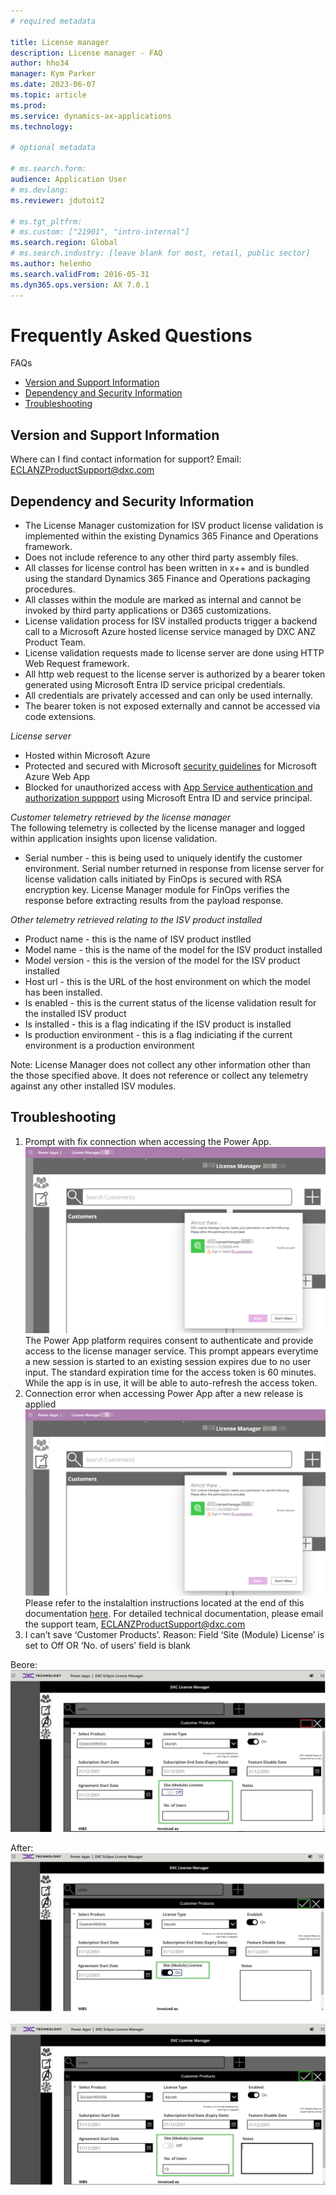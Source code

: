 ```yaml
---
# required metadata

title: License manager
description: License manager - FAQ
author: hho34
manager: Kym Parker
ms.date: 2023-06-07
ms.topic: article
ms.prod:
ms.service: dynamics-ax-applications
ms.technology:

# optional metadata

# ms.search.form:
audience: Application User
# ms.devlang:
ms.reviewer: jdutoit2

# ms.tgt_pltfrm:
# ms.custom: ["21901", "intro-internal"]
ms.search.region: Global
# ms.search.industry: [leave blank for most, retail, public sector]
ms.author: helenho
ms.search.validFrom: 2016-05-31
ms.dyn365.ops.version: AX 7.0.1
---
```


# Frequently Asked Questions

<!-- TOC -->

FAQs

- [Version and Support Information](#version-and-support-information)
- [Dependency and Security Information](#dependency-and-security-information)
- [Troubleshooting](#troubleshooting)

<!-- /TOC -->

## Version and Support Information

Where can I find contact information for support?
Email: ECLANZProductSupport@dxc.com

## Dependency and Security Information

- The License Manager customization for ISV product license validation is implemented within the existing Dynamics 365 Finance and Operations framework.
- Does not include reference to any other third party assembly files.
- All classes for license control has been written in x++ and is bundled using the standard Dynamics 365 Finance and Operations packaging procedures.
- All classes within the module are marked as internal and cannot be invoked by third party applications or D365 customizations.
- License validation process for ISV installed products trigger a backend call to a Microsoft Azure hosted license service managed by DXC ANZ Product Team.
- License validation requests made to license server are done using HTTP Web Request framework.
- All http web request to the license server is authorized by a bearer token generated using Microsoft Entra ID service pricipal credentials.
- All credentials are privately accessed and can only be used internally.
- The bearer token is not exposed externally and cannot be accessed via code extensions.

_License server_

- Hosted within Microsoft Azure
- Protected and secured with Microsoft [security guidelines](https://learn.microsoft.com/en-us/azure/app-service/overview-security#client-authentication-and-authorization) for Microsoft Azure Web App
- Blocked for unauthorized access with [App Service authentication and authorization suppport](https://learn.microsoft.com/en-us/azure/app-service/overview-security#client-authentication-and-authorization) using Microsoft Entra ID and service principal.

_Customer telemetry retrieved by the license manager_  
The following telemetry is collected by the license manager and logged within application insights upon license validation.

- Serial number - this is being used to uniquely identify the customer environment. Serial number returned in response from license server for license validation calls initiated by FinOps is secured with RSA encryption key. License Manager module for FinOps verifies the response before extracting results from the payload response.

_Other telemetry retrieved relating to the ISV product installed_

- Product name - this is the name of ISV product instlled
- Model name - this is the name of the model for the ISV product installed
- Model version - this is the version of the model for the ISV product installed
- Host url - this is the URL of the host environment on which the model has been installed.
- Is enabled - this is the current status of the license validation result for the installed ISV product
- Is installed - this is a flag indicating if the ISV product is installed
- Is production environment - this is a flag indiciating if the current environment is a production environment

Note: License Manager does not collect any other information other than the those specified above. It does not reference or collect any telemetry against any other installed ISV modules.

## Troubleshooting

1. Prompt with fix connection when accessing the Power App.  
   ![License Manager PowerApp Connection Failure](IMAGES/PowerAppConnectionFailure.png "PowerAppConnectionFailure")
   The Power App platform requires consent to authenticate and provide access to the license manager service. This prompt appears everytime a new session is started to an existing session expires due to no user input. The standard expiration time for the access token is 60 minutes. While the app is in use, it will be able to auto-refresh the access token.
1. Connection error when accessing Power App after a new release is applied
   ![License Manager PowerApp Connection Failure](IMAGES/PowerAppConnectionFailure.png "PowerAppConnectionFailure")
   Please refer to the instalaltion instructions located at the end of this documentation [here](./PowerApp.md). For detailed technical documentation, please email the support team, ECLANZProductSupport@dxc.com
1. I can’t save ‘Customer Products’.
   Reason: Field ‘Site (Module) License’ is set to Off OR ‘No. of users’ field is blank

Beore:
![RFQ](IMAGES/CustomerProduct.png "CustomerProduct")

After:
![RFQ](IMAGES/CustomerProductAfter.png "CustomerProductAfter")

![RFQ](IMAGES/CustomerProductAfterOn.png "CustomerProductAfterOn")
